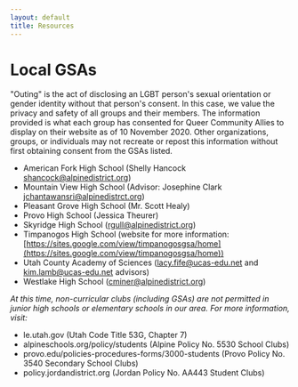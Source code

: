 ```yaml
---
layout: default
title: Resources
---
```


# Local GSAs 
"Outing" is the act of disclosing an LGBT person's sexual orientation or gender identity without that person's consent. In this case, we value the privacy and safety of all groups and their members. The information provided is what each group has consented for Queer Community Allies to display on their website as of 10 November 2020. Other organizations, groups, or individuals may not recreate or repost this information without first obtaining consent from the GSAs listed. 

- American Fork High School (Shelly Hancock shancock@alpinedistrict.org) 
- Mountain View High School (Advisor: Josephine Clark jchantawansri@alpinedistrct.org)
- Pleasant Grove High School (Mr. Scott Healy) 
- Provo High School (Jessica Theurer) 
- Skyridge High School (rgull@alpinedistrict.org) 
- Timpanogos High School (website for more information: [https://sites.google.com/view/timpanogosgsa/home](https://sites.google.com/view/timpanogosgsa/home))
- Utah County Academy of Sciences (lacy.fife@ucas-edu.net and kim.lamb@ucas-edu.net advisors)
- Westlake High School (cminer@alpinedistrict.org)


*At this time, non-curricular clubs (including GSAs) are not permitted in junior high schools or elementary schools in our area. For more information, visit:* 
- le.utah.gov (Utah Code Title 53G, Chapter 7)
- alpineschools.org/policy/students (Alpine Policy No. 5530 School Clubs)
- provo.edu/policies-procedures-forms/3000-students (Provo Policy No. 3540 Secondary School Clubs)
- policy.jordandistrict.org (Jordan Policy No. AA443 Student Clubs)
